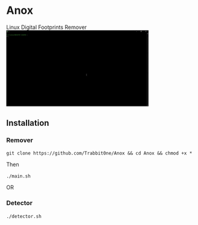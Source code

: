 # Anox
Linux Digital Footprints Remover
<img src="https://github.com/Trabbit0ne/Anox/blob/main/medias/preview.gif" style="width: 75%;">

## Installation
### Remover
```
git clone https://github.com/Trabbit0ne/Anox && cd Anox && chmod +x *
```
Then
```
./main.sh
```
OR
### Detector
```
./detector.sh
```
